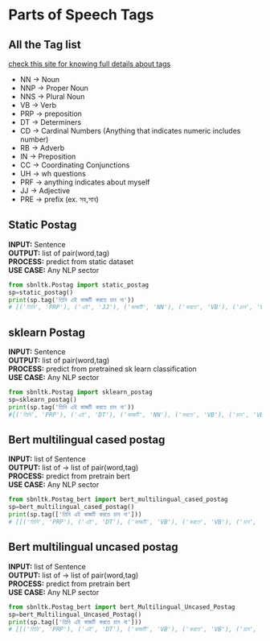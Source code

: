 # Parts of Speech Tags 

## All the Tag list
[check this site for knowing full details about tags](https://sites.google.com/site/partofspeechhelp/)
* NN -> Noun
* NNP -> Proper Noun
* NNS -> Plural Noun
* VB -> Verb
* PRP -> preposition
* DT -> Determiners
* CD -> Cardinal Numbers (Anything that indicates numeric includes number)
* RB -> Adverb
* IN -> Preposition
* CC -> Coordinating Conjunctions
* UH -> wh questions
* PRF -> anything indicates about myself
* JJ -> Adjective
* PRE -> prefix (ex. সহ,সাব)

## Static Postag

**INPUT:** Sentence \
**OUTPUT:**  list of pair(word,tag)  \
**PROCESS:** predict from static dataset \
**USE CASE:** Any NLP sector

```python
from sbnltk.Postag import static_postag
sp=static_postag()
print(sp.tag('তিনি এই কাজটি করতে চান না'))
# [('তিনি', 'PRP'), ('এই', 'JJ'), ('কাজটি', 'NN'), ('করতে', 'VB'), ('চান', 'VB'), ('না', 'VB')]
```

## sklearn Postag

**INPUT:** Sentence \
**OUTPUT:**  list of pair(word,tag)  \
**PROCESS:** predict from pretrained sk learn classification \
**USE CASE:** Any NLP sector
```python
from sbnltk.Postag import sklearn_postag
sp=sklearn_postag()
print(sp.tag('তিনি এই কাজটি করতে চান না'))
#[('তিনি', 'PRP'), ('এই', 'DT'), ('কাজটি', 'NN'), ('করতে', 'VB'), ('চান', 'VB'), ('না', 'DT')]
```

## Bert multilingual cased postag

**INPUT:** list of Sentence \
**OUTPUT:**  list of -> list of pair(word,tag)  \
**PROCESS:** predict from pretrain bert \
**USE CASE:** Any NLP sector
```python
from sbnltk.Postag_bert import bert_multilingual_cased_postag
sp=bert_multilingual_cased_postag()
print(sp.tag(['তিনি এই কাজটি করতে চান না']))
# [[('তিনি', 'PRP'), ('এই', 'DT'), ('কাজটি', 'VB'), ('করতে', 'VB'), ('চান', 'DT'), ('না', 'DT')]]
```

## Bert multilingual uncased postag

**INPUT:** list of Sentence \
**OUTPUT:**  list of -> list of pair(word,tag)  \
**PROCESS:** predict from pretrain bert \
**USE CASE:** Any NLP sector
```python
from sbnltk.Postag_bert import bert_Multilingual_Uncased_Postag
sp=bert_Multilingual_Uncased_Postag()
print(sp.tag(['তিনি এই কাজটি করতে চান না']))
# [[('তিনি', 'PRP'), ('এই', 'DT'), ('কাজটি', 'VB'), ('করতে', 'VB'), ('চান', 'DT'), ('না', 'DT')]]
```
